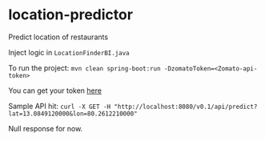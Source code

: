 # location-predictor
Predict location of restaurants

Inject logic in `LocationFinderBI.java`

To run the project:  `mvn clean spring-boot:run -DzomatoToken=<Zomato-api-token>`

You can get your token [here](https://developers.zomato.com/api)

Sample API hit: `curl -X GET -H "http://localhost:8080/v0.1/api/predict?lat=13.0849120000&lon=80.2612210000"`

Null response for now.
